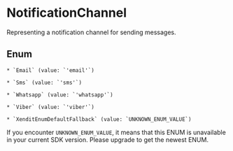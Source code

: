 # NotificationChannel

Representing a notification channel for sending messages.


## Enum


    * `Email` (value: `'email'`)

    * `Sms` (value: `'sms'`)

    * `Whatsapp` (value: `'whatsapp'`)

    * `Viber` (value: `'viber'`)

    * `XenditEnumDefaultFallback` (value: `UNKNOWN_ENUM_VALUE`)

If you encounter `UNKNOWN_ENUM_VALUE`, it means that this ENUM is unavailable in your current SDK version. Please upgrade to get the newest ENUM.

